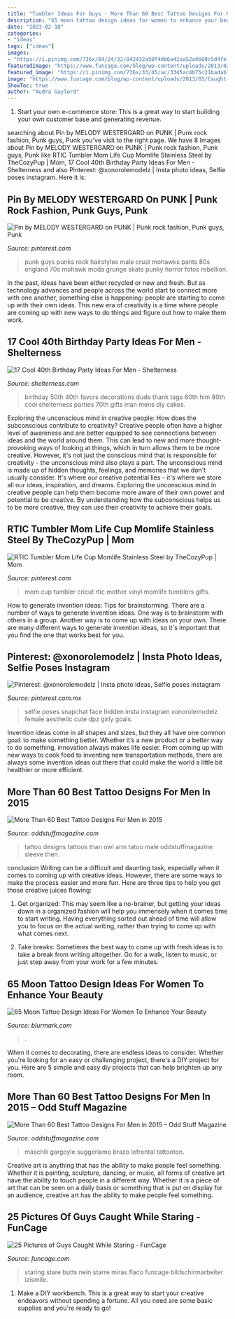 ```yaml
---
title: "Tumbler Ideas For Guys - More Than 60 Best Tattoo Designs For Men In 2015 – Odd Stuff Magazine"
description: "65 moon tattoo design ideas for women to enhance your beauty"
date: "2023-02-10"
categories:
- "ideas"
tags: ["ideas"]
images:
- "https://i.pinimg.com/736x/84/24/32/842432a50f40b6a42aa52a4b80c5d4fe--snapchat.jpg"
featuredImage: "https://www.funcage.com/blog/wp-content/uploads/2013/03/Caught-Out-Having-a-Quick-Stare-037.jpg"
featured_image: "https://i.pinimg.com/736x/33/45/ac/3345ac4b75c21badab778b3fa34eb220--gifts-for-mom-mother-day-gifts.jpg"
image: "https://www.funcage.com/blog/wp-content/uploads/2013/03/Caught-Out-Having-a-Quick-Stare-037.jpg"
ShowToc: true
author: "Audra Gaylord"
---
```



1. Start your own e-commerce store: This is a great way to start building your own customer base and generating revenue.

	

		
searching about Pin by MELODY WESTERGARD on PUNK | Punk rock fashion, Punk guys, Punk you've visit to the right page. We have 8 Images about Pin by MELODY WESTERGARD on PUNK | Punk rock fashion, Punk guys, Punk like RTIC Tumbler Mom Life Cup Momlife Stainless Steel by TheCozyPup | Mom, 17 Cool 40th Birthday Party Ideas For Men - Shelterness and also Pinterest: @xonorolemodelz | Insta photo ideas, Selfie poses instagram. Here it is:
		
    
## Pin By MELODY WESTERGARD On PUNK | Punk Rock Fashion, Punk Guys, Punk

<img loading=lazy src="https://i.pinimg.com/736x/b4/06/08/b4060866cefa1298d450a2cb8c771b4f.jpg" onerror="this.onerror=null;this.src='https://tse2.mm.bing.net/th?id=OIP.3HPKjhhpyPY8zd06kJ4jyQAAAA&amp;pid=15.1';" alt="Pin by MELODY WESTERGARD on PUNK | Punk rock fashion, Punk guys, Punk">

_Source: pinterest.com_

>punk guys punks rock hairstyles male crust mohawks pants 80s england 70s mohawk moda grunge skate punky horror fotos rebellion. 

	

In the past, ideas have been either recycled or new and fresh. But as technology advances and people across the world start to connect more with one another, something else is happening: people are starting to come up with their own ideas. This new era of creativity is a time where people are coming up with new ways to do things and figure out how to make them work.

    
## 17 Cool 40th Birthday Party Ideas For Men - Shelterness

<img loading=lazy src="http://i.shelterness.com/2017/02/07-vintage-dude-thank-tags-for-party-favors.jpg" onerror="this.onerror=null;this.src='https://tse3.mm.bing.net/th?id=OIP.Ne2XOytjrLigGekK1BxSpwHaJ4&amp;pid=15.1';" alt="17 Cool 40th Birthday Party Ideas For Men - Shelterness">

_Source: shelterness.com_

>birthday 50th 40th favors decorations dude thank tags 60th him 80th cool shelterness parties 70th gifts man mens diy cakes. 

	

Exploring the unconscious mind in creative people: How does the subconscious contribute to creativity?
Creative people often have a higher level of awareness and are better equipped to see connections between ideas and the world around them. This can lead to new and more thought-provoking ways of looking at things, which in turn allows them to be more creative. However, it's not just the conscious mind that is responsible for creativity - the unconscious mind also plays a part. The unconscious mind is made up of hidden thoughts, feelings, and memories that we don't usually consider. It's where our creative potential lies - it's where we store all our ideas, inspiration, and dreams. Exploring the unconscious mind in creative people can help them become more aware of their own power and potential to be creative. By understanding how the subconscious helps us to be more creative, they can use their creativity to achieve their goals.

    
## RTIC Tumbler Mom Life Cup Momlife Stainless Steel By TheCozyPup | Mom

<img loading=lazy src="https://i.pinimg.com/736x/33/45/ac/3345ac4b75c21badab778b3fa34eb220--gifts-for-mom-mother-day-gifts.jpg" onerror="this.onerror=null;this.src='https://tse2.mm.bing.net/th?id=OIP.KjO_7WkKDqAURLJqbq-EnAHaKB&amp;pid=15.1';" alt="RTIC Tumbler Mom Life Cup Momlife Stainless Steel by TheCozyPup | Mom">

_Source: pinterest.com_

>mom cup tumbler cricut rtic mother vinyl momlife tumblers gifts. 

	

How to generate invention ideas: Tips for brainstorming.
There are a number of ways to generate invention ideas. One way is to brainstorm with others in a group. Another way is to come up with ideas on your own. There are many different ways to generate invention ideas, so it's important that you find the one that works best for you.

    
## Pinterest: @xonorolemodelz | Insta Photo Ideas, Selfie Poses Instagram

<img loading=lazy src="https://i.pinimg.com/736x/84/24/32/842432a50f40b6a42aa52a4b80c5d4fe--snapchat.jpg" onerror="this.onerror=null;this.src='https://tse1.mm.bing.net/th?id=OIP.tM_pVWSTugPK0emGzvs_oQHaNL&amp;pid=15.1';" alt="Pinterest: @xonorolemodelz | Insta photo ideas, Selfie poses instagram">

_Source: pinterest.com.mx_

>selfie poses snapchat face hidden insta instagram xonorolemodelz female aesthetic cute dpz girly goals. 

	

Invention ideas come in all shapes and sizes, but they all have one common goal: to make something better. Whether it’s a new product or a better way to do something, innovation always makes life easier. From coming up with new ways to cook food to inventing new transportation methods, there are always some invention ideas out there that could make the world a little bit healthier or more efficient.

    
## More Than 60 Best Tattoo Designs For Men In 2015

<img loading=lazy src="http://oddstuffmagazine.com/wp-content/uploads/2013/09/Best-tattoo-designs-for-Men-19-539x800.jpg" onerror="this.onerror=null;this.src='https://tse1.mm.bing.net/th?id=OIP.aaRd9T5jHle0MQaT48wnaAHaK_&amp;pid=15.1';" alt="More Than 60 Best Tattoo Designs For Men in 2015">

_Source: oddstuffmagazine.com_

>tattoo designs tattoos than owl arm tatoo male oddstuffmagazine sleeve then. 

	

conclusion
Writing can be a difficult and daunting task, especially when it comes to coming up with creative ideas. However, there are some ways to make the process easier and more fun. Here are three tips to help you get those creative juices flowing:
1. Get organized: This may seem like a no-brainer, but getting your ideas down in a organized fashion will help you immensely when it comes time to start writing. Having everything sorted out ahead of time will allow you to focus on the actual writing, rather than trying to come up with what comes next.

2. Take breaks: Sometimes the best way to come up with fresh ideas is to take a break from writing altogether. Go for a walk, listen to music, or just step away from your work for a few minutes.

    
## 65 Moon Tattoo Design Ideas For Women To Enhance Your Beauty

<img loading=lazy src="https://www.blurmark.com/wp-content/uploads/2017/03/Lace-Moon-Tattoo.jpg" onerror="this.onerror=null;this.src='https://tse2.mm.bing.net/th?id=OIP.lmk2PD66TnL-OaWsn_L_YAHaKG&amp;pid=15.1';" alt="65 Moon Tattoo Design Ideas For Women To Enhance Your Beauty">

_Source: blurmark.com_

>. 

	

When it comes to decorating, there are endless ideas to consider. Whether you're looking for an easy or challenging project, there's a DIY project for you. Here are 5 simple and easy diy projects that can help brighten up any room.

    
## More Than 60 Best Tattoo Designs For Men In 2015 – Odd Stuff Magazine

<img loading=lazy src="https://oddstuffmagazine.com/wp-content/uploads/2013/09/Best-tattoo-designs-for-Men-46-599x800.jpg" onerror="this.onerror=null;this.src='https://tse4.mm.bing.net/th?id=OIP.eKGJGQK9Bf9ieFuOnv-l-gHaJ5&amp;pid=15.1';" alt="More Than 60 Best Tattoo Designs For Men in 2015 – Odd Stuff Magazine">

_Source: oddstuffmagazine.com_

>maschili gargoyle suggeriamo brazo lefrontal tattooton. 

	

Creative art is anything that has the ability to make people feel something. Whether it is painting, sculpture, dancing, or music, all forms of creative art have the ability to touch people in a different way. Whether it is a piece of art that can be seen on a daily basis or something that is put on display for an audience, creative art has the ability to make people feel something.

    
## 25 Pictures Of Guys Caught While Staring - FunCage

<img loading=lazy src="https://www.funcage.com/blog/wp-content/uploads/2013/03/Caught-Out-Having-a-Quick-Stare-037.jpg" onerror="this.onerror=null;this.src='https://tse2.mm.bing.net/th?id=OIP.Ddz3XpOjV19wYUwQVtgWPgHaHW&amp;pid=15.1';" alt="25 Pictures of Guys Caught While Staring - FunCage">

_Source: funcage.com_

>staring stare butts nein starre miras flaco funcage bildschirmarbeiter izismile. 

	

1. Make a DIY workbench. This is a great way to start your creative endeavors without spending a fortune. All you need are some basic supplies and you're ready to go!

